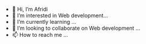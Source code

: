- 👋 Hi, I’m Afridi
- 👀 I’m interested in Web development...
- 🌱 I’m currently learning ...
- 💞️ I’m looking to collaborate on Web development ...
- 📫 How to reach me ...

<!---
iamafridi/iamafridi is a ✨ special ✨ repository because its `README.md` (this file) appears on your GitHub profile.
You can click the Preview link to take a look at your changes.
--->
